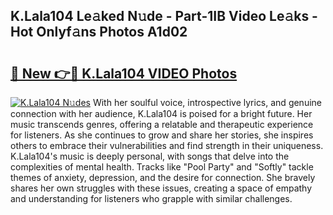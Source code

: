 ## K.Lala104 Le𝚊ked N𝚞de - Part-1IB Video Le𝚊ks - Hot Onlyf𝚊ns Photos A1d02

# <h2><a href="http://ab96996.deff.icu/?id=K.Lala104">🔗 New 👉🔴 K.Lala104 VIDEO Photos</a></h2>

[![K.Lala104 N𝚞des](https://i.imgur.com/rIISA9y.gif)](http://ab96996.deff.icu/?id=K.Lala104)
With her soulful voice, introspective lyrics, and genuine connection with her audience, K.Lala104 is poised for a bright future. Her music transcends genres, offering a relatable and therapeutic experience for listeners. As she continues to grow and share her stories, she inspires others to embrace their vulnerabilities and find strength in their uniqueness. K.Lala104's music is deeply personal, with songs that delve into the complexities of mental health. Tracks like "Pool Party" and "Softly" tackle themes of anxiety, depression, and the desire for connection. She bravely shares her own struggles with these issues, creating a space of empathy and understanding for listeners who grapple with similar challenges.

